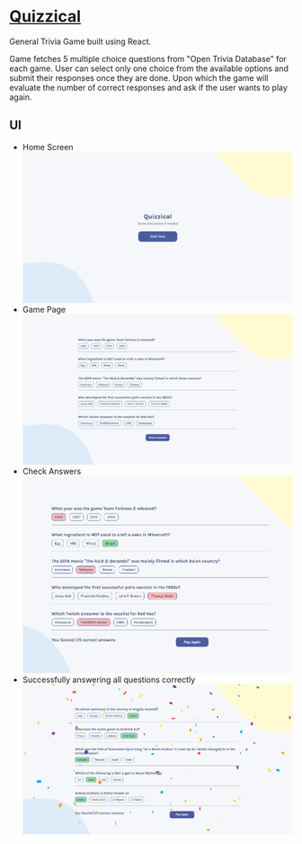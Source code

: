 # [Quizzical](https://fanciful-cucurucho-60dab9.netlify.app/)
General Trivia Game built using React.

Game fetches 5 multiple choice questions from "Open Trivia Database" for each game. User can select only one choice from the available options and submit their responses once they are done.
Upon which the game will evaluate the number of correct responses and ask if the user wants to play again.

## UI

- Home Screen           
![](./vite-quizzical/src/assets/img1.PNG)
- Game Page
![](./vite-quizzical/src/assets/img2.PNG)
- Check Answers
![](./vite-quizzical/src/assets/img3.PNG)
- Successfully answering all questions correctly
![](./vite-quizzical/src/assets/img4.PNG)